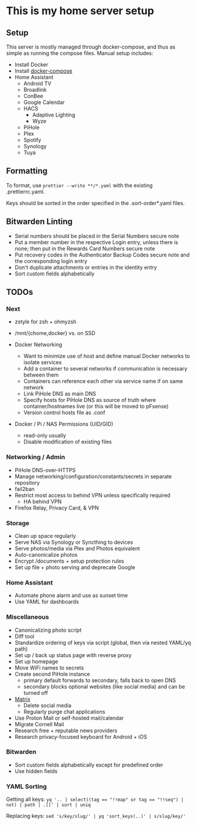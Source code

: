 # This is my home server setup

## Setup

This server is mostly managed through docker-compose, and thus as simple as
running the compose files. Manual setup includes:

- Install Docker
- Install
  [docker-compose](https://docs.linuxserver.io/images/docker-docker-compose)
- Home Assistant
  - Android TV
  - Broadlink
  - ConBee
  - Google Calendar
  - HACS
    - Adaptive Lighting
    - Wyze
  - PiHole
  - Plex
  - Spotify
  - Synology
  - Tuya

## Formatting

To format, use `prettier --write **/*.yaml` with the existing .prettierrc.yaml.

Keys should be sorted in the order specified in the .sort-order\*.yaml files.

## Bitwarden Linting

- Serial numbers should be placed in the Serial Numbers secure note
- Put a member number in the respective Login entry, unless there is none; then
  put in the Rewards Card Numbers secure note
- Put recovery codes in the Authenticator Backup Codes secure note and the
  corresponding login entry
- Don't duplicate attachments or entries in the identity entry
- Sort custom fields alphabetically

## TODOs

### Next

- zstyle for zsh + ohmyzsh
- /mnt/{chome,docker} vs. on SSD
- Docker Networking

  - Want to minimize use of host and define manual Docker networks to isolate
    services
  - Add a container to several networks if communication is necessary between
    them
  - Containers can reference each other via service name if on same network
  - Link PiHole DNS as main DNS
  - Specify hosts for PiHole DNS as source of truth where container/hostnames
    live (or this will be moved to pFsense)
  - Version control hosts file as .conf

- Docker / Pi / NAS Permissions (UID/GID)
  - read-only usually
  - Disable modification of existing files

### Networking / Admin

- PiHole DNS-over-HTTPS
- Manage networking/configuration/constants/secrets in separate repository
- fail2ban
- Restrict most access to behind VPN unless specifically required
  - HA behind VPN
- Firefox Relay, Privacy Card, & VPN

### Storage

- Clean up space regularly
- Serve NAS via Synology or Syncthing to devices
- Serve photos/media via Plex and Photos equivalent
- Auto-canonicalize photos
- Encrypt /documents + setup protection rules
- Set up file + photo serving and deprecate Google

### Home Assistant

- Automate phone alarm and use as sunset time
- Use YAML for dashboards

### Miscellaneous

- Canonicalizing photo script
- Diff tool
- Standardize ordering of keys via script (global, then via nested YAML/yq path)
- Set up / back up status page with reverse proxy
- Set up homepage
- Move WiFi names to secrets
- Create second PiHole instance
  - primary default forwards to secondary, falls back to open DNS
  - secondary blocks optional websites (like social media) and can be turned off
- [Matrix](https://github.com/spantaleev/matrix-docker-ansible-deploy/blob/master/docs/README.md)
  - Delete social media
  - Regularly purge chat applications
- Use Proton Mail or self-hosted mail/calendar
- Migrate Cornell Mail
- Research free + reputable news providers
- Research privacy-focused keyboard for Android + iOS

### Bitwarden

- Sort custom fields alphabetically except for predefined order
- Use hidden fields

### YAML Sorting

Getting all keys:
`yq '.. | select((tag == "!!map" or tag == "!!seq") | not) | path | .[]' | sort
| uniq`

Replacing keys: `sed 's/key/slug/' | yq 'sort_keys(..)' | s/slug/key/'`
